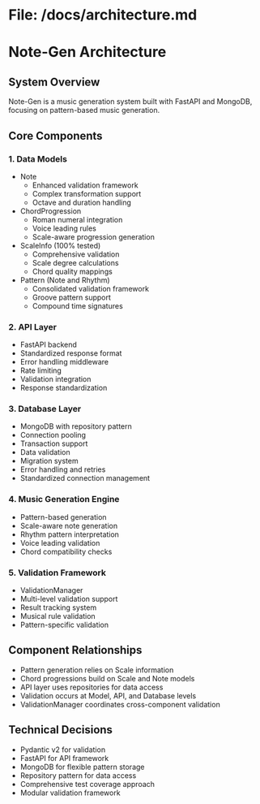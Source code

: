 # File: /docs/architecture.md

# Note-Gen Architecture

## System Overview
Note-Gen is a music generation system built with FastAPI and MongoDB, focusing on pattern-based music generation.

## Core Components

### 1. Data Models
- Note
  - Enhanced validation framework
  - Complex transformation support
  - Octave and duration handling
- ChordProgression
  - Roman numeral integration
  - Voice leading rules
  - Scale-aware progression generation
- ScaleInfo (100% tested)
  - Comprehensive validation
  - Scale degree calculations
  - Chord quality mappings
- Pattern (Note and Rhythm)
  - Consolidated validation framework
  - Groove pattern support
  - Compound time signatures

### 2. API Layer
- FastAPI backend
- Standardized response format
- Error handling middleware
- Rate limiting
- Validation integration
- Response standardization

### 3. Database Layer
- MongoDB with repository pattern
- Connection pooling
- Transaction support
- Data validation
- Migration system
- Error handling and retries
- Standardized connection management

### 4. Music Generation Engine
- Pattern-based generation
- Scale-aware note generation
- Rhythm pattern interpretation
- Voice leading validation
- Chord compatibility checks

### 5. Validation Framework
- ValidationManager
- Multi-level validation support
- Result tracking system
- Musical rule validation
- Pattern-specific validation

## Component Relationships
- Pattern generation relies on Scale information
- Chord progressions build on Scale and Note models
- API layer uses repositories for data access
- Validation occurs at Model, API, and Database levels
- ValidationManager coordinates cross-component validation

## Technical Decisions
- Pydantic v2 for validation
- FastAPI for API framework
- MongoDB for flexible pattern storage
- Repository pattern for data access
- Comprehensive test coverage approach
- Modular validation framework
